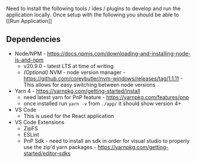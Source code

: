 Need to install the following tools / ides / plugins to develop and run the application locally. Once setup with the following you should be able to [[Run Application]]

## Dependencies

- Node/NPM - https://docs.npmjs.com/downloading-and-installing-node-js-and-npm
	- v20.9.0 - latest LTS at time of writing
	- *(Optional)* NVM - node version manager - https://github.com/coreybutler/nvm-windows/releases/tag/1.1.11 - This allows for easy switching between node versions
- Yarn 4 - https://yarnpkg.com/getting-started/install
	- need latest yarn for PnP feature - https://yarnpkg.com/features/pnp
	- once installed run `yarn -v` from `./app/` it should show version 4+
- VS Code
	- This is used for the React application
- VS Code Extensions
	- ZipFS
	- ESLint
	- PnP Sdk - need to install an sdk in order for visual studio to properly use the zip'd yarn packages - https://yarnpkg.com/getting-started/editor-sdks

